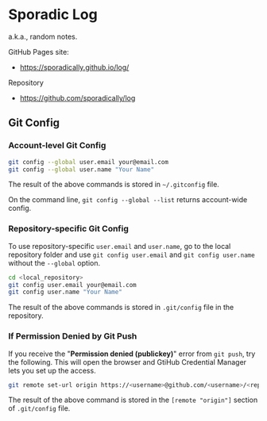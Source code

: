 # Sporadic Log

a.k.a., random notes.

GitHub Pages site:

- https://sporadically.github.io/log/

Repository

- https://github.com/sporadically/log

## Git Config

### Account-level Git Config

```bash
git config --global user.email your@email.com
git config --global user.name "Your Name"
```

The result of the above commands is stored in `~/.gitconfig` file.

On the command line,
`git config --global --list` returns account-wide config.

### Repository-specific Git Config

To use repository-specific `user.email` and `user.name`,
go to the local repository folder and
use `git config user.email` and `git config user.name`
without the `--global` option.

```bash
cd <local_repository>
git config user.email your@email.com
git config user.name "Your Name"
```

The result of the above commands is stored in
`.git/config` file in the repository.

### If Permission Denied by Git Push

If you receive the "**Permission denied (publickey)**" error
from `git push`,
try the following.
This will open the browser and
GtiHub Credential Manager lets you set up the access.

```bash
git remote set-url origin https://<username>@github.com/<username>/<repo>.git
```

The result of the above command is stored in
the `[remote "origin"]` section of `.git/config` file.
